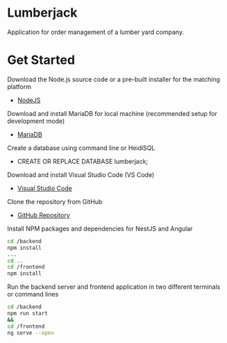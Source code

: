 # Lumberjack

Application for order management of a lumber yard company.

# Get Started

Download the Node.js source code or a pre-built installer for the matching platform

- [NodeJS](https://nodejs.org/en/download/)

Download and install MariaDB for local machine (recommended setup for development mode)

- [MariaDB](https://downloads.mariadb.org/mariadb/10.0.10/)

Create a database using command line or HeidiSQL

- CREATE OR REPLACE DATABASE lumberjack;

Download and install Visual Studio Code (VS Code)

- [Visual Studio Code](https://code.visualstudio.com/download)

Clone the repository from GitHub

- [GitHub Repository](https://code.visualstudio.com/download)

Install NPM packages and dependencies for NestJS and Angular

```sh
cd /backend
npm install
...
cd ..
cd /frontend
npm install
```

Run the backend server and frontend application in two different terminals or command lines

```sh
cd /backend
npm run start
&&
cd /frontend
ng serve --open
```
